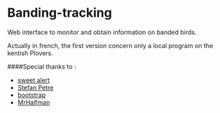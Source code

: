 # Banding-tracking

Web interface to monitor and obtain information on banded birds.

Actually in french, the first version concern only a local program on the kentish Plovers.

####Special thanks to :
* [sweet alert](https://github.com/t4t5/sweetalert)
* [Stefan Petre](http://www.eyecon.ro/bootstrap-datepicker/)
* [bootstrap](http://getbootstrap.com/)
* [MrHalfman](https://github.com/MrHalfman)
